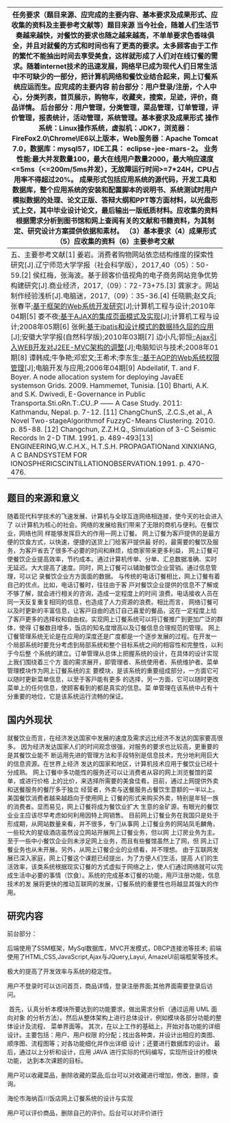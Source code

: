 | 任务要求（题目来源、应完成的主要内容、基本要求及成果形式、应收集的资料及主要参考文献等）题目来源    当今社会，随着人们生活节奏越来越快，对餐饮的要求也随之越来越高，不单单要求色香味俱全，并且对就餐的方式和时间也有了更高的要求。太多顾客由于工作的繁忙不能抽出时间去享受美食，这样就形成了人们对在线订餐的需求。随着internet技术的迅速发展，网络早已成为现代人们日常生活中不可缺少的一部分，把计算机网络和餐饮业结合起来，网上订餐系统应运而生。应完成的主要内容        前台部分：用户登录/注册，个人中心，分类列表，首页展示，购物车，收藏夹，搜索，足迹，评价，商品详情。    后台部分：用户管理，分类管理，菜品管理，订单管理，评价管理，报表统计，活动管理，系统管理。基本要求及成果形式        操作系统：Linux操作系统，虚拟机：JDK7，浏览器：FireFox2.0\Chrome\IE6以上版本，Web服务器：Apache Tomcat 7.0，数据库：mysql57，IDE工具： eclipse-jee-mars-2。    业务性能:最大并发数量100，最大在线用户数量2000，最大响应速度<=5ms（<=200m/5ms并发），无故障运行时间>=7*24H，CPU占用率不得超过20%。    成果形式包括应用系统的源代码，开发工具和数据库，整个应用系统的安装和配置脚本的说明书、系统测试时用户模拟数据的处理、论文正版、答辩大纲和PPT等方面材料，以光盘形式上交，其中毕业设计论文，最后输出一版纸质材料。应收集的资料        根据需求分析到图书馆和网上查阅有关的文献和书籍资料，为其制定、研究设计方案提供依据和素材。                      （3）基本要求（4）成果形式（5）应收集的资料（6）主要参考文献 |
| ------------------------------------------------------------ |
| 五、主要参考文献[1] 姜岩。消费者购物网站依恋结构维度的探索性研究[J].辽宁师范大学学报（社会科学版），2017,40（05）：50-59.[2] 侯红梅，张海波。基于顾客价值视角的电子商务网站竞争优势构建研究[J].商业经济，2017,（09）：72-73+75.[3] 龚家才。网站制作经验浅析[J].电脑迷，2017,（09）：35-36.[4] 任晓鹏;赵文兵;张春平;[基于框架的Web系统开发研究](http://www.cnki.com.cn/Article/CJFDTOTAL-SJSJ201004025.htm)[J];计算机工程与设计;2010年04期[5] 娄不夜;[基于AJAX的集成页面模式及实现](http://www.cnki.com.cn/Article/CJFDTOTAL-SJSJ200805028.htm)[J];计算机工程与设计;2008年05期[6] 张俐;[基于ibatis和设计模式的数据持久层的应用](http://www.cnki.com.cn/Article/CJFDTOTAL-AHDX201003012.htm)[J];安徽大学学报(自然科学版);2010年03期[7] 边小凡;郭恒;;[Ajax引入WEB开发对J2EE-MVC架构的调整](http://www.cnki.com.cn/Article/CJFDTOTAL-DNZS200801017.htm)[J];电脑知识与技术;2008年01期[8] 谭韩成;牛争艳;邓宏文;王希术;李东生;;[基于AOP的Web系统权限管理](http://www.cnki.com.cn/Article/CJFDTOTAL-DNKF200604008.htm)[J];电脑开发与应用;2006年04期[9] Abdellatif, T. and F. Boyer. A node allocation system for deploying JavaEE systemson Grids. 2009. Hammemet, Tunisia. [10] Bharti, A.K. and S.K. Dwivedi, E-Governance in Public Transporta.Sti.oRn.T:.CU..P ⸺ A Case Study. 2011: Kathmandu, Nepal. p. 7-12. [11] ChangChunS, .Z.C.S.,et al., A Novel Two-stageAlgorithmof FuzzyC-Means Clustering. 2010. p. 85-88. [12] Changchun, Z.Z.H.Q., Simulation of 3-C Seismic Records In 2-D TIM. 1991. p. 489-493[13] ENGINEERING,W.C.H.X., H.T.S.H. PROPAGATIONand XINXIANG, A C BANDSYSTEM FOR IONOSPHERICSCINTILLATIONOBSERVATION.1991. p. 470-476. |

## 题目的来源和意义 

随着现代科学技术的⻜速发展、计算机与全球互连⽹络相连接，使今天的社会进⼊了
以计算机为核⼼的社会。⽹络的发展给我们带来了⽆限的商机与便利。在餐饮业，⽹络也同
样能够发挥巨⼤的作⽤—⽹上订餐。
⽹上订餐为客⼾提供的是最⽅便的饮⻝⽅式，以快速，便捷的送货上⻔给客⼾提供最
好的，最需要的餐饮及服务，为客⼾省去了很多不必要的时间和⿇烦，给商家带来更多利益，
⽹上订餐可使餐饮企业提⾼效率，节约成本。通过计算机传单、分单、汇总数据准确、实时
⽆延迟。⼤⼤提⾼了速度。同时，⽹上订餐可以辅助餐饮企业营销。通过信息管理，可以记
录餐饮企业⽅⽅⾯⾯的数据。
与传统的电话订餐相⽐，⽹上订餐有着⾃⼰的优点。⽐如，电话订餐时，往往由于客
⼾对餐饮企业提供的信息不了解或不够了解，就会进⾏相关的咨询，造成⼀定程度上的时间
浪费。电话接收⼈员在同⼀天反复重复相同的信息，也造成了⼈⼒资源的浪费。相⽐⽽⾔，
⽹络订餐可以及时更新的丰富信息，让客⼾⾃由的选订⾃⼰喜爱的餐品，这在⼀定程度上给
了客⼾更多的选择权和⾃由权。实现⽹上订餐系统可以将订餐推⼴到更加⼴泛的群体，使得
订餐数⽬增多，饭店的知名度增⾼以及订餐信息合理规范的管理。
⽹上订餐管理系统⽆论是在应⽤的深度还是⼴度都是⼀个逐步发展的过程。在开发⼀
个局部系统时要充分考虑到局部系统和整个⽬标系统之间的相容性和完整性，以利于今后整
个系统的建⽴。订单管理从总体上把握系统的设计，在具体的设计实现上我们围绕着三个⽅
⾯的需求展开，即管理者、系统使⽤者、系统维护者。菜单管理模块作为⽹上订餐系统的主
要模块，是该系统的重要组成部分，⼀⽅⾯它可以随时更新菜单信息，以⾄于客⼾能有更多
的选择，另⼀⽅⾯，它可以随时更改菜单上的任何信息，使顾客看到的都是真实的信息。菜
单管理在该系统中占有⼗分重要的地位，它是该系统运⾏流畅的保证。



## 国内外现状

就餐饮业⽽⾔，在经济发达国家中发展的速度及需求远⽐经济不发达的国家要⾼很多。
因为经济发达国家⼈们的时间观念很强，对服务的要求也⽐较⾼，更重要的是其餐饮业能不
断运⽤先进的管理⽅法和⼿段特别是信息技术，充分地利⽤巨⼤的信息资源。在世界上经济
发达的国家和地区，计算机技术应⽤于餐饮业已经⼗分成熟。
⽹上订餐中多功能性的服务还可以让消费者从容的⽹上浏览餐馆的菜单，或进⾏价格
上的⽐价，来选择所需要的美⻝佳肴。⽬前，通过上⽹提供外卖和送餐服务的餐厅多于独⽴
经营者，外卖与送餐服务占餐饮⽣意额的⼀半以上。美国餐饮消费者越来越趋向于使⽤⽹上
订餐的形式来购买外卖，特别是年轻⼀族的消费者。显⽽易⻅，⽹上订餐将成为餐饮业扩⼤
⽣意的⾦矿源，有眼光的餐饮业业主应该尽早考虑如何利⽤因特上⽹销售。
⽬前⽹上订餐业务在我国只是处于形成期，从⽹站数量来看，并不很多，专⻔从事⽹
上订餐业务的⽹站凤⽑麟⻆，⼀些较⼤的星级酒店虽然设⽴⽹站开展⽹上订餐业务，但以⽹
上订房业务为主。⾄于⼀些中⼩餐饮企业则未涉⾜⽹上业务，⽽且有些餐馆虽然上了⽹，但
⽹上订餐业务也从未开展。另外，从⽹上订餐企业的业绩看，并不理想。
由于互联⽹发展已深⼊家庭，⽹上订餐这个课题已经提出，为了⽅便⼈们⽣活，提⾼
⼈们的⽣活效率，该类系统根据现实订餐的⽅式虚拟于⽹络之上，使⼈们通过⽹络就可以完
成⽣活中必要的事情（饮⻝）。系统的完成基本订餐的功能，⽤⼾注册功能，信息技术的发
展将更快的推动互联⽹的发展，订餐系统的重要性也将越显其强⼤的作⽤。

## 研究内容

前台部分：

  后端使用了SSM框架，MySql数据库，MVC开发模式，DBCP连接池等技术; 前端使用了HTML,CSS,JavaScript,Ajax与JQuery,Layui, AmazeUI前端框架等技术。

极大的提高了开发效率与系统的稳定性。

用户不登录时可以访问首页，商品详情，登录注册界面;其他界面需要登录后访问。

​	首先，认真分析本模块所要达到的功能要求，做出需求分析（通过运用 UML 面向对象
的分析方法）。然后从整体架构上进行总体设计，例如模块各部分功能的整体设计及流程、
菜单界面等。
	其次，在以上工作的基础上，开始对各功能的详细设计。主要包括：用户、用户权限
的分配；找出各种类，并设计出相应的类图、顺序图、流程图等；对各功能细化并作出详细
设计；还要进行数据库的设计。
	最后，通过以上分析和设计，应用 JAVA 进行实际的代码编写，实现所设计的模块功能，
达到本次课题的目标。

用户可以收藏菜品，删除收藏的菜品;后台可以对收藏进行增加，修改，删除，查询。

海伦市海纳百川饭店网上订餐系统的设计与实现

用户可以评价商品，删除自己的评价。后台可以对评价进行